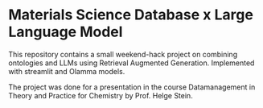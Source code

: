 # Materials Science Database x Large Language Model

This repository contains a small weekend-hack project on combining ontologies and LLMs using Retrieval Augmented Generation. Implemented with streamlit and Olamma models. 

The project was done for a presentation in the course Datamanagement in Theory and Practice for Chemistry by Prof. Helge Stein. 
